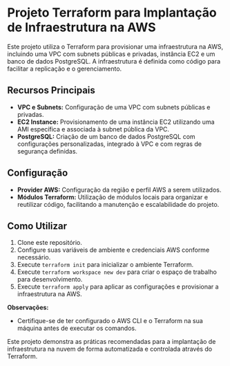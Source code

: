 # Projeto Terraform para Implantação de Infraestrutura na AWS

Este projeto utiliza o Terraform para provisionar uma infraestrutura na AWS, incluindo uma VPC com subnets públicas e privadas, instância EC2 e um banco de dados PostgreSQL. A infraestrutura é definida como código para facilitar a replicação e o gerenciamento.

## Recursos Principais

- **VPC e Subnets:** Configuração de uma VPC com subnets públicas e privadas.
- **EC2 Instance:** Provisionamento de uma instância EC2 utilizando uma AMI específica e associada à subnet pública da VPC.
- **PostgreSQL:** Criação de um banco de dados PostgreSQL com configurações personalizadas, integrado à VPC e com regras de segurança definidas.

## Configuração

- **Provider AWS:** Configuração da região e perfil AWS a serem utilizados.
- **Módulos Terraform:** Utilização de módulos locais para organizar e reutilizar código, facilitando a manutenção e escalabilidade do projeto.

## Como Utilizar

1. Clone este repositório.
2. Configure suas variáveis de ambiente e credenciais AWS conforme necessário.
3. Execute `terraform init` para inicializar o ambiente Terraform.
4. Execute `terraform workspace new dev` para criar o espaço de trabalho para desenvolvimento.
4. Execute `terraform apply` para aplicar as configurações e provisionar a infraestrutura na AWS.

**Observações:**
- Certifique-se de ter configurado o AWS CLI e o Terraform na sua máquina antes de executar os comandos.

Este projeto demonstra as práticas recomendadas para a implantação de infraestrutura na nuvem de forma automatizada e controlada através do Terraform.
